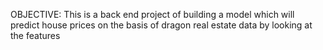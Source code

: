 OBJECTIVE: This is a back end project of building a model which will predict house prices on the basis of dragon real estate data by looking at the features

